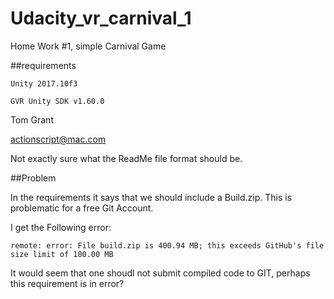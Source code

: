 # Udacity_vr_carnival_1


Home Work #1, simple Carnival Game

##requirements

    Unity 2017.10f3

    GVR Unity SDK v1.60.0

Tom Grant

actionscript@mac.com

Not exactly sure what the ReadMe file format should be. 


##Problem

In the requirements it says that we should include a Build.zip. 
This is problematic for a free Git Account.

I get the Following error:

    remote: error: File build.zip is 400.94 MB; this exceeds GitHub's file size limit of 100.00 MB  

It would seem that one shoudl not submit compiled code to GIT, 
perhaps this requirement is in error? 





